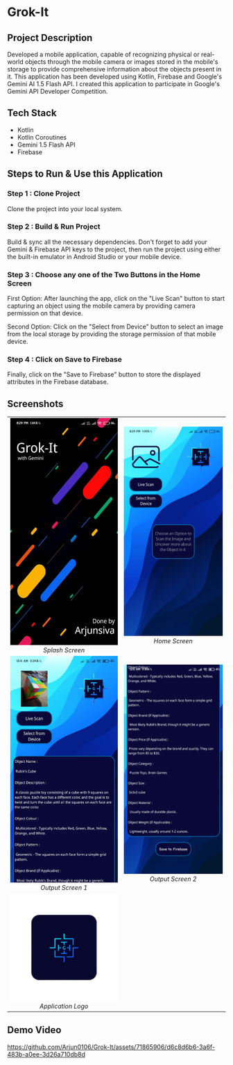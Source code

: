 # Grok-It

## Project Description

Developed a mobile application, capable of recognizing physical or real-world objects through the mobile camera or images stored in the mobile's storage to provide comprehensive information about the objects present in it. This application has been developed using Kotlin, Firebase and Google's Gemini AI 1.5 Flash API. I created this application to participate in Google's Gemini API Developer Competition.

## Tech Stack

- Kotlin
- Kotlin Coroutines
- Gemini 1.5 Flash API
- Firebase

## Steps to Run & Use this Application

### Step 1 : Clone Project

Clone the project into your local system.

### Step 2 : Build & Run Project

Build & sync all the necessary dependencies. Don't forget to add your Gemini & Firebase API keys to the project, then run the project using either the built-in emulator in Android Studio or your mobile device.

### Step 3 : Choose any one of the Two Buttons in the Home Screen

First Option: After launching the app, click on the "Live Scan" button to start capturing an object using the mobile camera by providing camera permission on that device.

Second Option: Click on the "Select from Device" button to select an image from the local storage by providing the storage permission of that mobile device.

### Step 4 : Click on Save to Firebase

Finally, click on the "Save to Firebase" button to store the displayed attributes in the Firebase database.

## Screenshots

<table>
  <tr>
    <td align="center">
      <img src="images/screenshot1.jpg" width="600" /><br>
      <em>Splash Screen</em>
    </td>
    <td align="center">
      <img src="images/screenshot2.jpg" width="600" /><br>
      <em>Home Screen</em>
    </td>
  </tr>
  <tr>
    <td align="center">
      <img src="images/screenshot3.jpg" width="600" /><br>
      <em>Output Screen 1</em>
    </td>
    <td align="center">
      <img src="images/screenshot4.jpg" width="600" /><br>
      <em>Output Screen 2</em>
    </td>
  </tr>
  <tr>
    <td align="center">
      <img src="images/logo.png" width="600" /><br>
      <em>Application Logo</em>
    </td>
  </tr>
</table>

## Demo Video

https://github.com/Arjun0106/Grok-It/assets/71865906/d6c8d6b6-3a6f-483b-a0ee-3d26a710db8d

